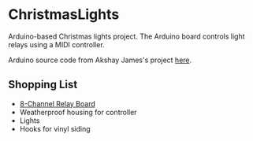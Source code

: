# ChristmasLights

Arduino-based Christmas lights project. The Arduino board controls light relays using a MIDI controller. 

Arduino source code from Akshay James's project [here](https://maker.pro/arduino/projects/christmas-light-show-with-arduino/). 

## Shopping List

- [8-Channel Relay Board](https://www.amazon.com/ELEGOO-Channel-Optocoupler-Arduino-Raspberry/dp/B01HCFJC0Y/)
- Weatherproof housing for controller
- Lights
- Hooks for vinyl siding
